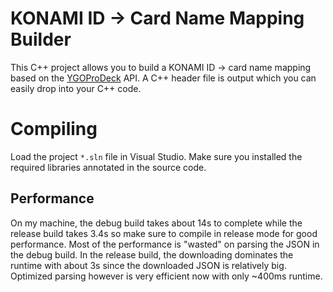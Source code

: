 # KONAMI ID -> Card Name Mapping Builder
This C++ project allows you to build a KONAMI ID -> card name mapping based on the [YGOProDeck](https://ygoprodeck.com/api-guide) API. A C++ header file is output which you can easily drop into your C++ code.

# Compiling
Load the project `*.sln` file in Visual Studio. Make sure you installed the required libraries annotated in the source code.

## Performance
On my machine, the debug build takes about 14s to complete while the release build takes 3.4s so make sure to compile in release mode for good performance. Most of the performance is "wasted" on parsing the JSON in the debug build. In the release build, the downloading dominates the runtime with about 3s since the downloaded JSON is relatively big. Optimized parsing however is very efficient now with only ~400ms runtime.
